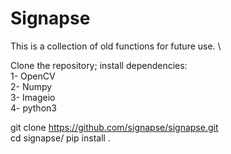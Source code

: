 # Signapse
This is a collection of old functions for future use. \


Clone the repository; install dependencies:\
1- OpenCV\
2- Numpy\
3- Imageio\
4- python3

git clone https://github.com/signapse/signapse.git  \
cd signapse/
pip install .
